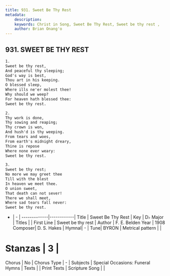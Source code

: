 ```yaml
---
title: 931. Sweet Be Thy Rest
metadata:
    description: 
    keywords: Christ in Song, Sweet Be Thy Rest, Sweet be thy rest , 
    author: Brian Onang'o
---
```



## 931. SWEET BE THY REST

```txt
1.
Sweet be thy rest,
And peaceful thy sleeping;
God's way is best,
Thou art in his keeping.
O blessed sleep,
Where ills ne'er molest thee!
Why should we weep?
For heaven hath blessed thee:
Sweet be thy rest.

2.
Thy work is done,
Thy sowing and reaping;
Thy crown is won,
And hush'd is thy weeping.
From tears and woes,
From earth's midnight dreary,
Thine is repose
Where none ever weary:
Sweet be thy rest.

3.
Sweet be thy rest;
No more we may greet thee
Till with the blest
In heaven we meet thee.
O union sweet,
That death can not sever!
There we shall meet,
Where sad tears fall never:
Sweet be thy rest.
```

- |   -  |
-------------|------------|
Title | Sweet Be Thy Rest |
Key | D♭ Major |
Titles |  |
First Line | Sweet be thy rest  |
Author | F. E. Belden
Year | 1908
Composer| D. S. Hakes |
Hymnal|  - |
Tune| BYRON |
Metrical pattern | |
# Stanzas | 3 |
Chorus | No |
Chorus Type | - |
Subjects | Special Occasions: Funeral Hymns |
Texts |  |
Print Texts | 
Scripture Song |  |
  

